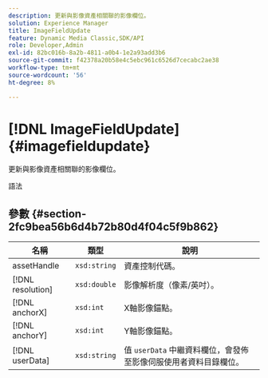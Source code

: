 ```yaml
---
description: 更新與影像資產相關聯的影像欄位。
solution: Experience Manager
title: ImageFieldUpdate
feature: Dynamic Media Classic,SDK/API
role: Developer,Admin
exl-id: 82bc016b-8a2b-4811-a0b4-1e2a93add3b6
source-git-commit: f42378a20b58e4c5ebc961c6526d7cecabc2ae38
workflow-type: tm+mt
source-wordcount: '56'
ht-degree: 8%

---
```


# [!DNL ImageFieldUpdate]{#imagefieldupdate}

更新與影像資產相關聯的影像欄位。

語法

## 參數 {#section-2fc9bea56b6d4b72b80d4f04c5f9b862}

| 名稱 | 類型 | 說明 |
|---|---|---|
| assetHandle | `xsd:string` | 資產控制代碼。 |
| [!DNL resolution] | `xsd:double` | 影像解析度（像素/英吋）。 |
| [!DNL anchorX] | `xsd:int` | X軸影像錨點。 |
| [!DNL anchorY] | `xsd:int` | Y軸影像錨點。 |
| [!DNL userData] | `xsd:string` | 值 `userData` 中繼資料欄位，會發佈至影像伺服使用者資料目錄欄位。 |
